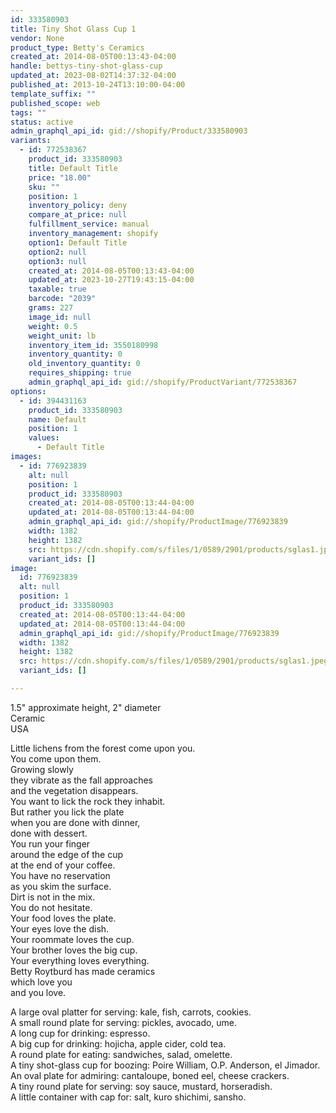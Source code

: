 ```yaml
---
id: 333580903
title: Tiny Shot Glass Cup 1
vendor: None
product_type: Betty's Ceramics
created_at: 2014-08-05T00:13:43-04:00
handle: bettys-tiny-shot-glass-cup
updated_at: 2023-08-02T14:37:32-04:00
published_at: 2013-10-24T13:10:00-04:00
template_suffix: ""
published_scope: web
tags: ""
status: active
admin_graphql_api_id: gid://shopify/Product/333580903
variants:
  - id: 772538367
    product_id: 333580903
    title: Default Title
    price: "18.00"
    sku: ""
    position: 1
    inventory_policy: deny
    compare_at_price: null
    fulfillment_service: manual
    inventory_management: shopify
    option1: Default Title
    option2: null
    option3: null
    created_at: 2014-08-05T00:13:43-04:00
    updated_at: 2023-10-27T19:43:15-04:00
    taxable: true
    barcode: "2039"
    grams: 227
    image_id: null
    weight: 0.5
    weight_unit: lb
    inventory_item_id: 3550180998
    inventory_quantity: 0
    old_inventory_quantity: 0
    requires_shipping: true
    admin_graphql_api_id: gid://shopify/ProductVariant/772538367
options:
  - id: 394431163
    product_id: 333580903
    name: Default
    position: 1
    values:
      - Default Title
images:
  - id: 776923839
    alt: null
    position: 1
    product_id: 333580903
    created_at: 2014-08-05T00:13:44-04:00
    updated_at: 2014-08-05T00:13:44-04:00
    admin_graphql_api_id: gid://shopify/ProductImage/776923839
    width: 1382
    height: 1382
    src: https://cdn.shopify.com/s/files/1/0589/2901/products/sglas1.jpeg?v=1407212024
    variant_ids: []
image:
  id: 776923839
  alt: null
  position: 1
  product_id: 333580903
  created_at: 2014-08-05T00:13:44-04:00
  updated_at: 2014-08-05T00:13:44-04:00
  admin_graphql_api_id: gid://shopify/ProductImage/776923839
  width: 1382
  height: 1382
  src: https://cdn.shopify.com/s/files/1/0589/2901/products/sglas1.jpeg?v=1407212024
  variant_ids: []

---
```


1.5" approximate height, 2" diameter  
Ceramic   
USA

Little lichens from the forest come upon you.  
You come upon them.  
Growing slowly  
they vibrate as the fall approaches  
and the vegetation disappears.  
You want to lick the rock they inhabit.  
But rather you lick the plate  
when you are done with dinner,  
done with dessert.  
You run your finger  
around the edge of the cup  
at the end of your coffee.  
You have no reservation  
as you skim the surface.  
Dirt is not in the mix.  
You do not hesitate.  
Your food loves the plate.  
Your eyes love the dish.  
Your roommate loves the cup.  
Your brother loves the big cup.  
Your everything loves everything.  
Betty Roytburd has made ceramics  
which love you  
and you love.  
  
A large oval platter for serving: kale, fish, carrots, cookies.  
A small round plate for serving: pickles, avocado, ume.  
A long cup for drinking: espresso.  
A big cup for drinking: hojicha, apple cider, cold tea.  
A round plate for eating: sandwiches, salad, omelette.  
A tiny shot-glass cup for boozing: Poire William, O.P. Anderson, el Jimador.  
An oval plate for admiring: cantaloupe, boned eel, cheese crackers.  
A tiny round plate for serving: soy sauce, mustard, horseradish.  
A little container with cap for: salt, kuro shichimi, sansho.